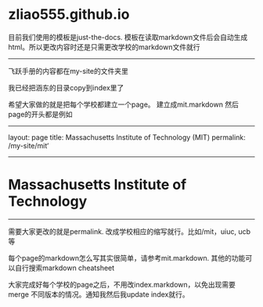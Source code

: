 # zliao555.github.io


目前我们使用的模板是just-the-docs. 模板在读取markdown文件后会自动生成html。所以更改内容时还是只需更改学校的markdown文件就行

---

飞跃手册的内容都在my-site的文件夹里

我已经把涵东的目录copy到index里了

希望大家做的就是把每个学校都建立一个page。
建立成mit.markdown
然后page的开头都是例如

---

layout: page
title: Massachusetts Institute of Technology (MIT)
permalink: /my-site/mit‘

---

# Massachusetts Institute of Technology

---

需要大家更改的就是permalink. 改成学校相应的缩写就行。比如/mit，uiuc, ucb等

每个page的markdown怎么写其实很简单，请参考mit.markdown. 其他的功能可以自行搜索markdown cheatsheet

大家完成好每个学校的page之后，不用改index.markdown，以免出现需要merge 不同版本的情况。通知我然后我update index就行。


